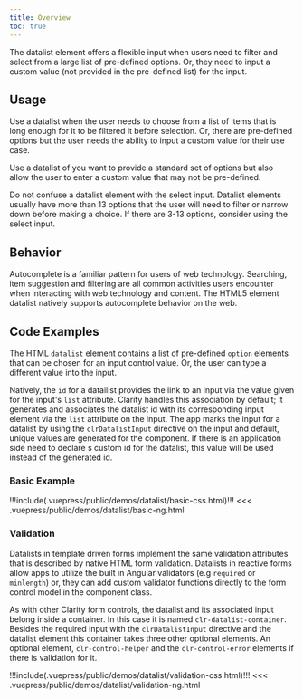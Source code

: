 ```yaml
---
title: Overview
toc: true
---
```


The datalist element offers a flexible input when users need to filter and select from a large list of pre-defined options. Or, they need to input a custom value (not provided in the pre-defined list) for the input.

## Usage

Use a datalist when the user needs to choose from a list of items that is long enough for it to be filtered it before selection. Or, there are pre-defined options but the user needs the ability to input a custom value for their use case.

Use a datalist of you want to provide a standard set of options but also allow the user to enter a custom value that may not be pre-defined.

Do not confuse a datalist element with the select input. Datalist elements usually have more than 13 options that the user will need to filter or narrow down before making a choice. If there are 3-13 options, consider using the select input.

<!-- [//]: # Types -->

<!-- [//]: # Anatomy -->

## Behavior

Autocomplete is a familiar pattern for users of web technology. Searching, item suggestion and filtering are all common activities users encounter when interacting with web technology and content. The HTML5 element datalist natively supports autocomplete behavior on the web.

<!-- [//]: # Placement -->

<!-- [//]: # Content -->

## Code Examples

The HTML `datalist` element contains a list of pre-defined `option` elements that can be chosen for an input control value. Or, the user can type a different value into the input.

Natively, the `id` for a datailist provides the link to an input via the value given for the input's `list` attribute. Clarity handles this association by default; it generates and associates the datalist id with its corresponding input element via the `list` attribute on the input. The app marks the input for a datalist by using the `clrDatalistInput` directive on the input and default, unique values are generated for the component. If there is an application side need to declare s custom id for the datalist, this value will be used instead of the generated id.

### Basic Example

<doc-demo>
!!!include(.vuepress/public/demos/datalist/basic-css.html)!!!
</doc-demo>

<doc-code>
<<< .vuepress/public/demos/datalist/basic-ng.html
</doc-code>

### Validation

Datalists in template driven forms implement the same validation attributes that is described by native HTML form validation. Datalists in reactive forms allow apps to utilize the built in Angular validators (e.g `required` or `minlength`) or, they can add custom validator functions directly to the form control model in the component class.

As with other Clarity form controls, the datalist and its associated input belong inside a container. In this case it is named `clr-datalist-container`. Besides the required input with the `clrDatalistInput` directive and the datalist element this container takes three other optional elements. An optional element, `clr-control-helper` and the `clr-control-error` elements if there is validation for it.

<doc-demo>
!!!include(.vuepress/public/demos/datalist/validation-css.html)!!!
</doc-demo>

<doc-code>
<<< .vuepress/public/demos/datalist/validation-ng.html
</doc-code>

